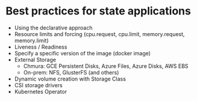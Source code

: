 # Best practices for state applications

- Using the declarative approach
- Resource limits and forcing (cpu.request, cpu.limit, memory.request, memory.limit)
- Liveness / Readiness
- Specify a specific version of the image (docker image)
- External Storage
    - Chmura: GCE Persistent Disks, Azure Files, Azure Disks, AWS EBS
    - On-prem: NFS, GlusterFS (and others)
- Dynamic volume creation with Storage Class
- CSI storage drivers
- Kubernetes Operator